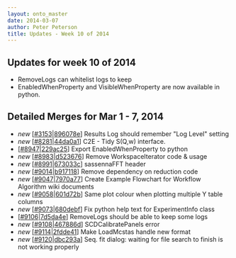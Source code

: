 ```yaml
---
layout: onto_master
date: 2014-03-07
author: Peter Peterson
title: Updates - Week 10 of 2014
---
```

Updates for week 10 of 2014
---------------------------
* RemoveLogs can whitelist logs to keep
* EnabledWhenProperty and VisibleWhenProperty are now available in python.

Detailed Merges for Mar 1 - 7, 2014
-----------------------------------
* *new* \[[#3153](http://trac.mantidproject.org/mantid/ticket/3153)|[896078e](https://github.com/mantidproject/mantid/commit/896078e7b8c2b918dff2e64e2eeac9f812a15225)\] Results Log should remember "Log Level" setting
* *new* \[[#8281](http://trac.mantidproject.org/mantid/ticket/8281)|[44da0a1](https://github.com/mantidproject/mantid/commit/44da0a17a010a99a4e6c78140d8686ebfef87398)\] C2E - Tidy S(Q,w) interface.
* \[[#8947](http://trac.mantidproject.org/mantid/ticket/8947)|[229ac25](https://github.com/mantidproject/mantid/commit/229ac258b137879b97beb58a024dbe8c052691ab)\] Export EnabledWhenProperty to python
* *new* \[[#8983](http://trac.mantidproject.org/mantid/ticket/8983)|[d523676](https://github.com/mantidproject/mantid/commit/d52367638bd53dc3ff8c738c6ee4b41017d45bc1)\] Remove WorkspaceIterator code &amp; usage
* *new* \[[#8991](http://trac.mantidproject.org/mantid/ticket/8991)|[673033c](https://github.com/mantidproject/mantid/commit/673033ca0ed9c205164e1d35d657a27e1cdec421)\] sassennaFFT header
* *new* \[[#9014](http://trac.mantidproject.org/mantid/ticket/9014)|[b917118](https://github.com/mantidproject/mantid/commit/b917118a88af204aa85096c34b653415aecf1fc7)\] Remove dependency on reduction code
* *new* \[[#9047](http://trac.mantidproject.org/mantid/ticket/9047)|[7970a77](https://github.com/mantidproject/mantid/commit/7970a77d5770a78b651a0a330adcf915c7bc752e)\] Create Example Flowchart for Workflow Algorithm wiki documents
* *new* \[[#9058](http://trac.mantidproject.org/mantid/ticket/9058)|[601d72b](https://github.com/mantidproject/mantid/commit/601d72b423761848440910c9692641e02b52a522)\] Same plot colour when plotting multiple Y table columns
* *new* \[[#9073](http://trac.mantidproject.org/mantid/ticket/9073)|[680debf](https://github.com/mantidproject/mantid/commit/680debf48cfd8da6c34d95d3f87d7edb84115cd7)\] Fix python help text for ExperimentInfo class
* \[[#9106](http://trac.mantidproject.org/mantid/ticket/9106)|[7d5da4e](https://github.com/mantidproject/mantid/commit/7d5da4eaf148aadf2afea6c33f28ae777361bc27)\] RemoveLogs should be able to keep some logs
* *new* \[[#9108](http://trac.mantidproject.org/mantid/ticket/9108)|[467886d](https://github.com/mantidproject/mantid/commit/467886d402547cc64a049875cebeb8235938f9a4)\] SCDCalibratePanels error
* *new* \[[#9114](http://trac.mantidproject.org/mantid/ticket/9114)|[2fdde41](https://github.com/mantidproject/mantid/commit/2fdde41d1c56542ef076d2386729cabf1906db6c)\] Make LoadMcstas handle new format
* *new* \[[#9120](http://trac.mantidproject.org/mantid/ticket/9120)|[dbc293a](https://github.com/mantidproject/mantid/commit/dbc293a8eb800d5ca8e2ce7c5d5eea86a9ae8c70)\] Seq. fit dialog: waiting for file search to finish is not working properly
